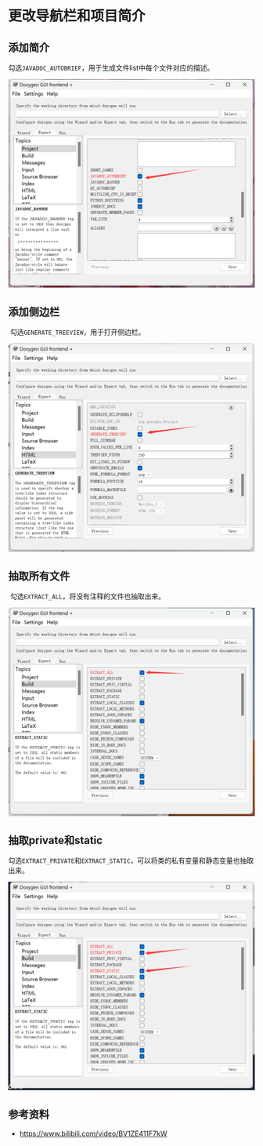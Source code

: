 # 更改导航栏和项目简介

## 添加简介

​	勾选`JAVADOC_AUTOBRIEF`，用于生成文件list中每个文件对应的描述。

<img src="./assets/image-20240313180721334.png" alt="image-20240313180721334" style="zoom: 50%;" />

## 添加侧边栏

​	勾选`GENERATE_TREEVIEW`，用于打开侧边栏。

<img src="./assets/image-20240313181038645.png" alt="image-20240313181038645" style="zoom:50%;" />

## 抽取所有文件

​	勾选`EXTRACT_ALL`，将没有注释的文件也抽取出来。

<img src="./assets/image-20240313181202625.png" alt="image-20240313181202625" style="zoom:50%;" />

## 抽取private和static

​	勾选`EXTRACT_PRIVATE`和`EXTRACT_STATIC`，可以将类的私有变量和静态变量也抽取出来。

<img src="./assets/image-20240313182208784.png" alt="image-20240313182208784" style="zoom:50%;" />

## 参考资料

* https://www.bilibili.com/video/BV1ZE411F7kW